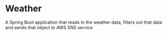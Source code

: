 # Weather
A Spring Boot application that reads in the weather data, filters out that data and sends that object to AWS SNS service
